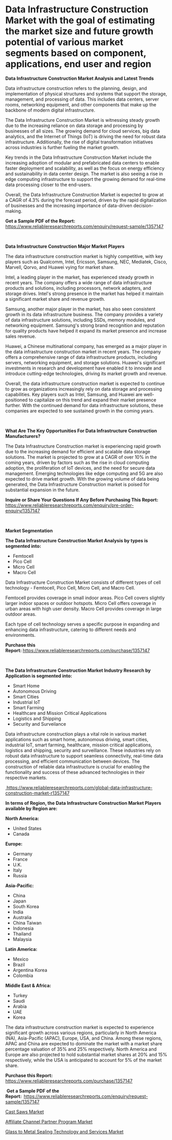 <p><h1>Data Infrastructure Construction Market with the goal of estimating the market size and future growth potential of various market segments based on component, applications, end user and region</h1></p><p><strong>Data Infrastructure Construction Market Analysis and Latest Trends</strong></p>
<p><p>Data infrastructure construction refers to the planning, design, and implementation of physical structures and systems that support the storage, management, and processing of data. This includes data centers, server rooms, networking equipment, and other components that make up the backbone of modern digital infrastructure.</p><p>The Data Infrastructure Construction Market is witnessing steady growth due to the increasing reliance on data storage and processing by businesses of all sizes. The growing demand for cloud services, big data analytics, and the Internet of Things (IoT) is driving the need for robust data infrastructure. Additionally, the rise of digital transformation initiatives across industries is further fueling the market growth.</p><p>Key trends in the Data Infrastructure Construction Market include the increasing adoption of modular and prefabricated data centers to enable faster deployment and scalability, as well as the focus on energy efficiency and sustainability in data center design. The market is also seeing a rise in edge computing infrastructure to support the growing demand for real-time data processing closer to the end-users.</p><p>Overall, the Data Infrastructure Construction Market is expected to grow at a CAGR of 4.3% during the forecast period, driven by the rapid digitalization of businesses and the increasing importance of data-driven decision-making.</p></p>
<p><strong>Get a Sample PDF of the Report:&nbsp;</strong> <a href="https://www.reliableresearchreports.com/enquiry/request-sample/1357147">https://www.reliableresearchreports.com/enquiry/request-sample/1357147</a></p>
<p>&nbsp;</p>
<p><strong>Data Infrastructure Construction Major Market Players</strong></p>
<p><p>The data infrastructure construction market is highly competitive, with key players such as Qualcomm, Intel, Ericsson, Samsung, NEC, Mediatek, Cisco, Marvell, Qorvo, and Huawei vying for market share. </p><p>Intel, a leading player in the market, has experienced steady growth in recent years. The company offers a wide range of data infrastructure products and solutions, including processors, network adapters, and storage drives. Intel's strong presence in the market has helped it maintain a significant market share and revenue growth.</p><p>Samsung, another major player in the market, has also seen consistent growth in its data infrastructure business. The company provides a variety of data infrastructure solutions, including SSDs, memory modules, and networking equipment. Samsung's strong brand recognition and reputation for quality products have helped it expand its market presence and increase sales revenue.</p><p>Huawei, a Chinese multinational company, has emerged as a major player in the data infrastructure construction market in recent years. The company offers a comprehensive range of data infrastructure products, including servers, networking equipment, and storage solutions. Huawei's significant investments in research and development have enabled it to innovate and introduce cutting-edge technologies, driving its market growth and revenue.</p><p>Overall, the data infrastructure construction market is expected to continue to grow as organizations increasingly rely on data storage and processing capabilities. Key players such as Intel, Samsung, and Huawei are well-positioned to capitalize on this trend and expand their market presence further. With the continued demand for data infrastructure solutions, these companies are expected to see sustained growth in the coming years.</p></p>
<p>&nbsp;</p>
<p><strong>What Are The Key Opportunities For Data Infrastructure Construction Manufacturers?</strong></p>
<p><p>The Data Infrastructure Construction market is experiencing rapid growth due to the increasing demand for efficient and scalable data storage solutions. The market is projected to grow at a CAGR of over 10% in the coming years, driven by factors such as the rise in cloud computing adoption, the proliferation of IoT devices, and the need for secure data management. Emerging technologies like edge computing and 5G are also expected to drive market growth. With the growing volume of data being generated, the Data Infrastructure Construction market is poised for substantial expansion in the future.</p></p>
<p><strong>Inquire or Share Your Questions If Any Before Purchasing This Report:</strong> <a href="https://www.reliableresearchreports.com/enquiry/pre-order-enquiry/1357147">https://www.reliableresearchreports.com/enquiry/pre-order-enquiry/1357147</a></p>
<p>&nbsp;</p>
<p><strong>Market Segmentation</strong></p>
<p><strong>The Data Infrastructure Construction Market Analysis by types is segmented into:</strong></p>
<p><ul><li>Femtocell</li><li>Pico Cell</li><li>Micro Cell</li><li>Macro Cell</li></ul></p>
<p><p>Data Infrastructure Construction Market consists of different types of cell technology - Femtocell, Pico Cell, Micro Cell, and Macro Cell. </p><p>Femtocell provides coverage in small indoor areas. Pico Cell covers slightly larger indoor spaces or outdoor hotspots. Micro Cell offers coverage in urban areas with high user density. Macro Cell provides coverage in large outdoor areas. </p><p>Each type of cell technology serves a specific purpose in expanding and enhancing data infrastructure, catering to different needs and environments.</p></p>
<p><strong>Purchase this Report:&nbsp;</strong><a href="https://www.reliableresearchreports.com/purchase/1357147">https://www.reliableresearchreports.com/purchase/1357147</a></p>
<p>&nbsp;</p>
<p><strong>The Data Infrastructure Construction Market Industry Research by Application is segmented into:</strong></p>
<p><ul><li>Smart Home</li><li>Autonomous Driving</li><li>Smart Cities</li><li>Industrial IoT</li><li>Smart Farming</li><li>Healthcare and Mission Critical Applications</li><li>Logistics and Shipping</li><li>Security and Surveilance</li></ul></p>
<p><p>Data infrastructure construction plays a vital role in various market applications such as smart home, autonomous driving, smart cities, industrial IoT, smart farming, healthcare, mission critical applications, logistics and shipping, security and surveillance. These industries rely on robust data infrastructure to support seamless connectivity, real-time data processing, and efficient communication between devices. The construction of reliable data infrastructure is crucial for enabling the functionality and success of these advanced technologies in their respective markets.</p></p>
<p><a href="https://www.reliableresearchreports.com/global-data-infrastructure-construction-market-r1357147">&nbsp;https://www.reliableresearchreports.com/global-data-infrastructure-construction-market-r1357147</a></p>
<p><strong>In terms of Region, the Data Infrastructure Construction Market Players available by Region are:</strong></p>
<p>
    <p> <strong> North America: </strong>
        <ul>
            <li>United States</li>
            <li>Canada</li>
        </ul>
        </p> 
    <p> <strong> Europe: </strong>
        <ul>
            <li>Germany</li>
            <li>France</li>
            <li>U.K.</li>
            <li>Italy</li>
            <li>Russia</li>
        </ul>
        </p> 
    <p> <strong> Asia-Pacific: </strong>
        <ul>
            <li>China</li>
            <li>Japan</li>
            <li>South Korea</li>
            <li>India</li>
            <li>Australia</li>
            <li>China Taiwan</li>
            <li>Indonesia</li>
            <li>Thailand</li>
            <li>Malaysia</li>
        </ul>
        </p> 
    <p> <strong> Latin America: </strong>
        <ul>
            <li>Mexico</li>
            <li>Brazil</li>
            <li>Argentina Korea</li>
            <li>Colombia</li>
        </ul>
        </p> 
    <p> <strong> Middle East & Africa: </strong>
        <ul>
            <li>Turkey</li>
            <li>Saudi</li>
            <li>Arabia</li>
            <li>UAE</li>
            <li>Korea</li>
        </ul>
    </p>
    </p>
<p><p>The data infrastructure construction market is expected to experience significant growth across various regions, particularly in North America (NA), Asia-Pacific (APAC), Europe, USA, and China. Among these regions, APAC and China are expected to dominate the market with a market share percentage valuation of 35% and 25% respectively. North America and Europe are also projected to hold substantial market shares at 20% and 15% respectively, while the USA is anticipated to account for 5% of the market share.</p></p>
<p><strong>Purchase this Report: </strong><a href="https://www.reliableresearchreports.com/purchase/1357147">https://www.reliableresearchreports.com/purchase/1357147</a></p>
<p>&nbsp;<strong>Get a Sample PDF of the Report:&nbsp;&nbsp;</strong><a href="https://www.reliableresearchreports.com/enquiry/request-sample/1357147">https://www.reliableresearchreports.com/enquiry/request-sample/1357147</a></p>
<p><strong></strong></p>
<p><p><a href="https://view.publitas.com/reportprime-1/cast-saws-market-size-growth-and-industry-analysis-by-market-segmentation-and-regional-insights-and-forecast-to-2031/">Cast Saws Market</a></p><p><a href="https://github.com/arionmp/Market-Research-Report-List-4/blob/main/affiliate-channel-partner-program-market.md">Affiliate Channel Partner Program Market</a></p><p><a href="https://github.com/SheilaBruen2023/Market-Research-Report-List-2/blob/main/glass-to-metal-sealing-technology-and-services-market.md">Glass to Metal Sealing Technology and Services Market</a></p></p>